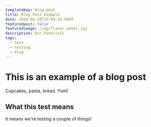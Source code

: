 ```yaml
---
templateKey: blog-post
title: Blog Post Example
date: 2020-06-20T15:04:10.000Z
featuredpost: false
featuredimage: /img/flavor_wheel.jpg
description: Our Panelists
tags:
  - test
  - testing
  - blog
---
```


# This is an example of a blog post

Cupcakes, pasta, bread. Yum!

## What this test means

It means we're testing a couple of things!